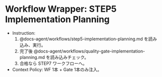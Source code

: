 <!-- canonical: docs-agent/workflows/step5-implementation-planning.md -->
# Workflow Wrapper: STEP5 Implementation Planning

- Instruction:
  1) @docs-agent/workflows/step5-implementation-planning.md を読み込み、実行。
  2) 完了後 @docs-agent/workflows/quality-gate-implementation-planning.md を読み込みチェック。
  3) 合格なら STEP7 ワークフローへ。
- Context Policy: WF 1本 + Gate 1本のみ注入。

